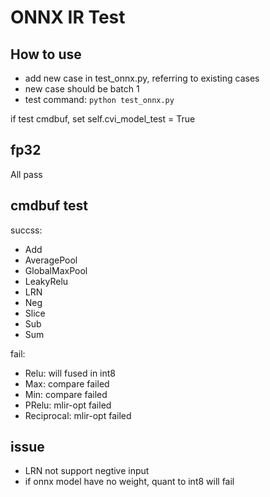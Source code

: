 # ONNX IR Test


## How to use
* add new case in test_onnx.py, referring to existing cases
* new case should be batch 1
* test command:
```python test_onnx.py```

if test cmdbuf, set self.cvi_model_test = True


## fp32

All pass


## cmdbuf test
succss:
* Add
* AveragePool
* GlobalMaxPool
* LeakyRelu
* LRN
* Neg
* Slice
* Sub
* Sum

fail:
* Relu: will fused in int8
* Max: compare failed
* Min: compare failed
* PRelu: mlir-opt failed
* Reciprocal: mlir-opt failed

## issue
* LRN not support negtive input
* if onnx model have no weight, quant to int8 will fail